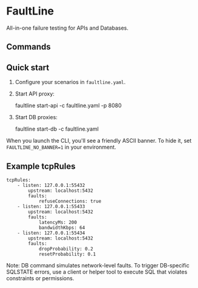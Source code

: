 # FaultLine

All-in-one failure testing for APIs and Databases.

## Commands


## Quick start

1. Configure your scenarios in `faultline.yaml`.
2. Start API proxy:

	 faultline start-api -c faultline.yaml -p 8080

3. Start DB proxies:

	 faultline start-db -c faultline.yaml

When you launch the CLI, you'll see a friendly ASCII banner. To hide it, set `FAULTLINE_NO_BANNER=1` in your environment.

## Example tcpRules

```
tcpRules:
	- listen: 127.0.0.1:55432
		upstream: localhost:5432
		faults:
			refuseConnections: true
	- listen: 127.0.0.1:55433
		upstream: localhost:5432
		faults:
			latencyMs: 200
			bandwidthKbps: 64
	- listen: 127.0.0.1:55434
		upstream: localhost:5432
		faults:
			dropProbability: 0.2
			resetProbability: 0.1
```

Note: DB command simulates network-level faults. To trigger DB-specific SQLSTATE errors, use a client or helper tool to execute SQL that violates constraints or permissions.

